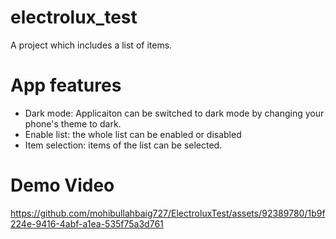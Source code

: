 # electrolux_test

A project which includes a list of items. 

# App features
- Dark mode: Applicaiton can be switched to dark mode by changing your phone's theme to dark.
- Enable list: the whole list can be enabled or disabled
- Item selection: items of the list can be selected.

# Demo Video
https://github.com/mohibullahbaig727/ElectroluxTest/assets/92389780/1b9f224e-9416-4abf-a1ea-535f75a3d761

